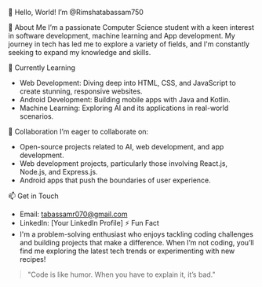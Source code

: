  👋 Hello, World! I’m @Rimshatabassam750

👀 About Me
I’m a passionate Computer Science student with a keen interest in software development, machine learning and App development. My journey in tech has led me to explore a variety of fields, and I'm constantly seeking to expand my knowledge and skills.

🌱 Currently Learning
- Web Development: Diving deep into HTML, CSS, and JavaScript to create stunning, responsive websites.
- Android Development: Building mobile apps with Java and Kotlin.
- Machine Learning: Exploring AI and its applications in real-world scenarios.

 💞️ Collaboration
I’m eager to collaborate on:
- Open-source projects related to AI, web development, and app development.
- Web development projects, particularly those involving React.js, Node.js, and Express.js.
- Android apps that push the boundaries of user experience.

 📫 Get in Touch
- Email: tabassamr070@gmail.com
- LinkedIn: [Your LinkedIn Profile]
⚡ Fun Fact
- I'm a problem-solving enthusiast who enjoys tackling coding challenges and building projects that make a difference. When I’m not coding, you’ll find me exploring the latest tech trends or experimenting with new recipes!
>"Code is like humor. When you have to explain it, it’s bad."


